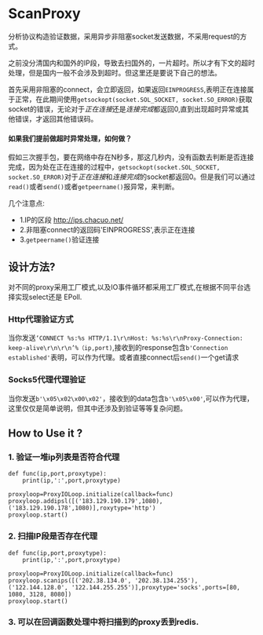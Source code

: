 # ScanProxy
分析协议构造验证数据，采用异步非阻塞socket发送数据，不采用request的方式。

之前没分清国内和国外的IP段，导致去扫国外的，一片超时。所以才有下文的超时处理，但是国内一般不会涉及到超时。但这里还是要说下自己的想法。

首先采用非阻塞的connect，会立即返回，如果返回`EINPROGRESS`,表明正在连接属于正常，在此期间使用`getsockopt(socket.SOL_SOCKET, socket.SO_ERROR)`获取socket的错误，无论对于*正在连接*还是*连接完成*都返回0,直到出现超时异常或其他错误，才返回其他错误码。

#### 如果我们提前做超时异常处理，如何做？
假如三次握手包，要在网络中存在N秒多，那这几秒内，没有函数去判断是否连接完成，因为处在正在连接的过程中，`getsockopt(socket.SOL_SOCKET, socket.SO_ERROR)`对于*正在连接*和*连接完成*的socket都返回0。但是我们可以通过`read()`或者`send()`或者`getpeername()`报异常，来判断。

几个注意点:

* 1.IP的区段 http://ips.chacuo.net/
* 2.非阻塞connect的返回码'EINPROGRESS',表示正在连接
* 3.`getpeername()`验证连接

## 设计方法?
对不同的proxy采用工厂模式,以及IO事件循环都采用工厂模式,在根据不同平台选择实现select还是 EPoll.


### Http代理验证方式
当你发送`‘CONNECT %s:%s HTTP/1.1\r\nHost: %s:%s\r\nProxy-Connection: keep-alive\r\n\r\n’%（ip,port)`,接收到的response包含`b'Connection established'`表明，可以作为代理。或者直接connect后`send()`一个get请求

### Socks5代理代理验证
当你发送`b'\x05\x02\x00\x02'`，接收到的data包含`b'\x05\x00'`,可以作为代理，这里仅仅是简单说明，但其中还涉及到验证等等复杂问题。


## How to Use it ?
### 1. 验证一堆ip列表是否符合代理

```
def func(ip,port,proxytype):
    print(ip,':',port,proxytype)

proxyloop=ProxyIOLoop.initialize(callback=func)
proxyloop.addipsl([('183.129.190.179',1080),('183.129.190.178',1080)],roxytype='http')
proxyloop.start()
```

### 2. 扫描IP段是否存在代理

```
def func(ip,port,proxytype):
    print(ip,':',port,proxytype)

proxyloop=ProxyIOLoop.initialize(callback=func)
proxyloop.scanips([('202.38.134.0', '202.38.134.255'),('122.144.128.0', '122.144.255.255')],proxytype='socks',ports=[80, 1080, 3128, 8080])
proxyloop.start()
```

### 3. 可以在回调函数处理中将扫描到的proxy丢到redis.